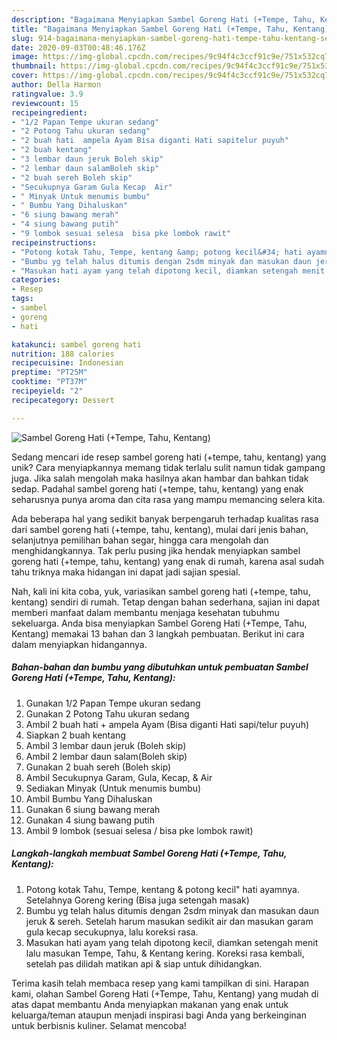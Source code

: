 ```yaml
---
description: "Bagaimana Menyiapkan Sambel Goreng Hati (+Tempe, Tahu, Kentang), Sempurna"
title: "Bagaimana Menyiapkan Sambel Goreng Hati (+Tempe, Tahu, Kentang), Sempurna"
slug: 914-bagaimana-menyiapkan-sambel-goreng-hati-tempe-tahu-kentang-sempurna
date: 2020-09-03T00:48:46.176Z
image: https://img-global.cpcdn.com/recipes/9c94f4c3ccf91c9e/751x532cq70/sambel-goreng-hati-tempe-tahu-kentang-foto-resep-utama.jpg
thumbnail: https://img-global.cpcdn.com/recipes/9c94f4c3ccf91c9e/751x532cq70/sambel-goreng-hati-tempe-tahu-kentang-foto-resep-utama.jpg
cover: https://img-global.cpcdn.com/recipes/9c94f4c3ccf91c9e/751x532cq70/sambel-goreng-hati-tempe-tahu-kentang-foto-resep-utama.jpg
author: Della Harmon
ratingvalue: 3.9
reviewcount: 15
recipeingredient:
- "1/2 Papan Tempe ukuran sedang"
- "2 Potong Tahu ukuran sedang"
- "2 buah hati  ampela Ayam Bisa diganti Hati sapitelur puyuh"
- "2 buah kentang"
- "3 lembar daun jeruk Boleh skip"
- "2 lembar daun salamBoleh skip"
- "2 buah sereh Boleh skip"
- "Secukupnya Garam Gula Kecap  Air"
- " Minyak Untuk menumis bumbu"
- " Bumbu Yang Dihaluskan"
- "6 siung bawang merah"
- "4 siung bawang putih"
- "9 lombok sesuai selesa  bisa pke lombok rawit"
recipeinstructions:
- "Potong kotak Tahu, Tempe, kentang &amp; potong kecil&#34; hati ayamnya. Setelahnya Goreng kering (Bisa juga setengah masak)"
- "Bumbu yg telah halus ditumis dengan 2sdm minyak dan masukan daun jeruk &amp; sereh. Setelah harum masukan sedikit air dan masukan garam gula kecap secukupnya, lalu koreksi rasa."
- "Masukan hati ayam yang telah dipotong kecil, diamkan setengah menit lalu masukan Tempe, Tahu, &amp; Kentang kering. Koreksi rasa kembali, setelah pas dilidah matikan api &amp; siap untuk dihidangkan."
categories:
- Resep
tags:
- sambel
- goreng
- hati

katakunci: sambel goreng hati 
nutrition: 188 calories
recipecuisine: Indonesian
preptime: "PT25M"
cooktime: "PT37M"
recipeyield: "2"
recipecategory: Dessert

---
```



![Sambel Goreng Hati (+Tempe, Tahu, Kentang)](https://img-global.cpcdn.com/recipes/9c94f4c3ccf91c9e/751x532cq70/sambel-goreng-hati-tempe-tahu-kentang-foto-resep-utama.jpg)

Sedang mencari ide resep sambel goreng hati (+tempe, tahu, kentang) yang unik? Cara menyiapkannya memang tidak terlalu sulit namun tidak gampang juga. Jika salah mengolah maka hasilnya akan hambar dan bahkan tidak sedap. Padahal sambel goreng hati (+tempe, tahu, kentang) yang enak seharusnya punya aroma dan cita rasa yang mampu memancing selera kita.

Ada beberapa hal yang sedikit banyak berpengaruh terhadap kualitas rasa dari sambel goreng hati (+tempe, tahu, kentang), mulai dari jenis bahan, selanjutnya pemilihan bahan segar, hingga cara mengolah dan menghidangkannya. Tak perlu pusing jika hendak menyiapkan sambel goreng hati (+tempe, tahu, kentang) yang enak di rumah, karena asal sudah tahu triknya maka hidangan ini dapat jadi sajian spesial.




Nah, kali ini kita coba, yuk, variasikan sambel goreng hati (+tempe, tahu, kentang) sendiri di rumah. Tetap dengan bahan sederhana, sajian ini dapat memberi manfaat dalam membantu menjaga kesehatan tubuhmu sekeluarga. Anda bisa menyiapkan Sambel Goreng Hati (+Tempe, Tahu, Kentang) memakai 13 bahan dan 3 langkah pembuatan. Berikut ini cara dalam menyiapkan hidangannya.

<!--inarticleads1-->

##### Bahan-bahan dan bumbu yang dibutuhkan untuk pembuatan Sambel Goreng Hati (+Tempe, Tahu, Kentang):

1. Gunakan 1/2 Papan Tempe ukuran sedang
1. Gunakan 2 Potong Tahu ukuran sedang
1. Ambil 2 buah hati + ampela Ayam (Bisa diganti Hati sapi/telur puyuh)
1. Siapkan 2 buah kentang
1. Ambil 3 lembar daun jeruk (Boleh skip)
1. Ambil 2 lembar daun salam(Boleh skip)
1. Gunakan 2 buah sereh (Boleh skip)
1. Ambil Secukupnya Garam, Gula, Kecap, &amp; Air
1. Sediakan  Minyak (Untuk menumis bumbu)
1. Ambil  Bumbu Yang Dihaluskan
1. Gunakan 6 siung bawang merah
1. Gunakan 4 siung bawang putih
1. Ambil 9 lombok (sesuai selesa / bisa pke lombok rawit)




<!--inarticleads2-->

##### Langkah-langkah membuat Sambel Goreng Hati (+Tempe, Tahu, Kentang):

1. Potong kotak Tahu, Tempe, kentang &amp; potong kecil&#34; hati ayamnya. Setelahnya Goreng kering (Bisa juga setengah masak)
1. Bumbu yg telah halus ditumis dengan 2sdm minyak dan masukan daun jeruk &amp; sereh. Setelah harum masukan sedikit air dan masukan garam gula kecap secukupnya, lalu koreksi rasa.
1. Masukan hati ayam yang telah dipotong kecil, diamkan setengah menit lalu masukan Tempe, Tahu, &amp; Kentang kering. Koreksi rasa kembali, setelah pas dilidah matikan api &amp; siap untuk dihidangkan.




Terima kasih telah membaca resep yang kami tampilkan di sini. Harapan kami, olahan Sambel Goreng Hati (+Tempe, Tahu, Kentang) yang mudah di atas dapat membantu Anda menyiapkan makanan yang enak untuk keluarga/teman ataupun menjadi inspirasi bagi Anda yang berkeinginan untuk berbisnis kuliner. Selamat mencoba!
